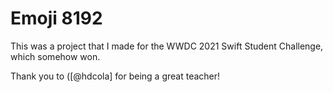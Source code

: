 # Emoji 8192

This was a project that I made for the WWDC 2021 Swift Student Challenge, which somehow won.

Thank you to ([@hdcola] for being a great teacher!